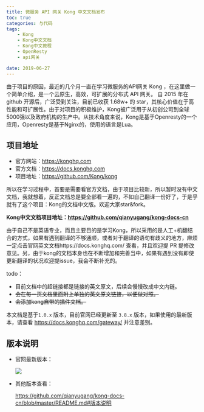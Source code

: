 ```yaml
---
title: 微服务 API 网关 Kong 中文文档发布
toc: true
categories: 与代码
tags: 
	- Kong
	- Kong中文文档
	- Kong中文教程
	- OpenResty
	- api网关

date: 2019-06-27
---
```


由于项目的原因，最近的几个月一直在学习微服务的API网关 Kong ，在这里做一个简单介绍，是一个云原生，高效，可扩展的分布式 API 网关。 自 2015 年在 github 开源后，广泛受到关注，目前已收获 1.68w+ 的 star，其核心价值在于高性能和可扩展性。由于对项目的积极维护，Kong被广泛用于从初创公司到全球5000强以及政府机构的生产中。从技术角度来说，Kong是基于Openresty的一个应用，Openresty是基于Nginx的，使用的语言是Lua。

## 项目地址

- 官方网站：https://konghq.com
- 官方文档：https://docs.konghq.com
- 项目地址：https://github.com/Kong/kong

所以在学习过程中，首要是需要看官方文档，由于项目比较新，所以暂时没有中文文档，我就想着，反正文档总是要全部看一遍的，不如自己翻译一份好了，于是乎就有了这个项目：Kong的文档中文版。欢迎大家star&fork。

**Kong中文文档项目地址：https://github.com/qianyugang/kong-docs-cn**

由于自己不是英语专业，而且主要目的是学习Kong，所以采用的是人工+机翻结合的方式，如果有遇到翻译的不够通顺，或者对于翻译的语句有歧义的地方，麻烦一定点击官网英文文档https://docs.konghq.com/ 查看，并且欢迎提 PR 提修改意见。另，由于kong的文档本身也在不断增加和完善当中，如果有遇到没有即使更新翻译的状况欢迎提issue，我会不断补充的。

todo：

- 目前文档中的超链接都是链接的英文原文，后续会慢慢改成中文内链。
- ~~会在每一页文档里面附上单独的英文原文链接，以便做对照。~~
- ~~会添加kong自带的插件文档。~~

本文档是基于`1.0.x` 版本，目前官网已经更新至 `3.8.x` 版本，如果使用的最新版本，请查看 https://docs.konghq.com/gateway/ 并注意差别。

## 版本说明

- 官网最新版本：

	[![](https://img.shields.io/badge/Kong-3.8.x-green)](https://docs.konghq.com/gateway/3.8.x/)

- 其他版本查看：

	https://github.com/qianyugang/kong-docs-cn/blob/master/README.md#版本说明

